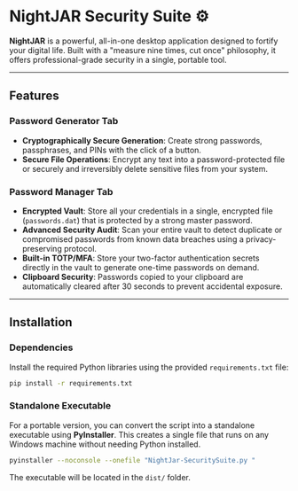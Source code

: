 # NightJAR Security Suite ⚙️

**NightJAR** is a powerful, all-in-one desktop application designed to fortify your digital life. Built with a "measure nine times, cut once" philosophy, it offers professional-grade security in a single, portable tool.

-----

## Features

### Password Generator Tab

  * **Cryptographically Secure Generation**: Create strong passwords, passphrases, and PINs with the click of a button.
  * **Secure File Operations**: Encrypt any text into a password-protected file or securely and irreversibly delete sensitive files from your system.

### Password Manager Tab

  * **Encrypted Vault**: Store all your credentials in a single, encrypted file (`passwords.dat`) that is protected by a strong master password.
  * **Advanced Security Audit**: Scan your entire vault to detect duplicate or compromised passwords from known data breaches using a privacy-preserving protocol.
  * **Built-in TOTP/MFA**: Store your two-factor authentication secrets directly in the vault to generate one-time passwords on demand.
  * **Clipboard Security**: Passwords copied to your clipboard are automatically cleared after 30 seconds to prevent accidental exposure.

-----

## Installation

### Dependencies

Install the required Python libraries using the provided `requirements.txt` file:

```bash
pip install -r requirements.txt
```

### Standalone Executable

For a portable version, you can convert the script into a standalone executable using **PyInstaller**. This creates a single file that runs on any Windows machine without needing Python installed.

```bash
pyinstaller --noconsole --onefile "NightJar-SecuritySuite.py "
```

The executable will be located in the `dist/` folder.
